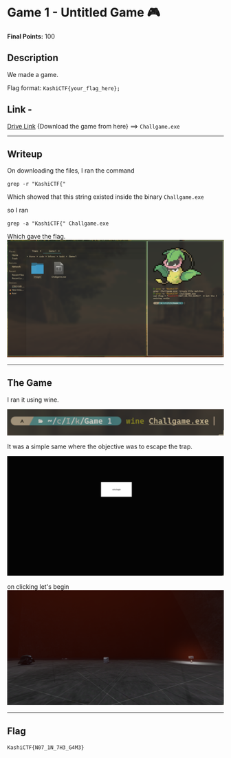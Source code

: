 # Game 1 - Untitled Game 🎮

**Final Points:** 100


## Description
We made a game.


Flag format: `KashiCTF{your_flag_here};`

## Link -
 [Drive Link](https://drive.google.com/file/d/1bf4WnxE81YIizN2e77x5PrkqGPwllgki/view?usp=drive_link) {Download the game from here} ==> `Challgame.exe`

----
## Writeup

On downloading the files, I ran the command 
```
grep -r "KashiCTF{"
```
Which showed that this string existed inside the binary `Challgame.exe`

so I ran 
```
grep -a "KashiCTF{" Challgame.exe
```

Which gave the flag.
<img src="images/sol.png" alt="solution">

---
## The Game

I ran it using wine.
 
<img src="images/wine.png" alt="wine">

It was a simple same where the objective was to escape the trap.

<img src="images/game.png" alt="game">

on clicking let's begin
<img src="images/ingame.png" alt="game">

---
## Flag

```
KashiCTF{N07_1N_7H3_G4M3}
```                 

